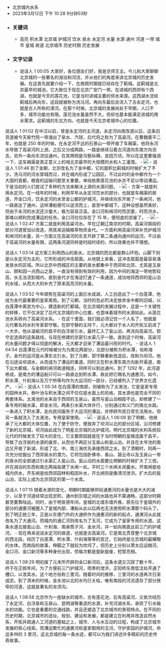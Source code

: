 - 北京城内水系
- 2023年3月12日 下午 10:28
9分钟53秒
- ### 关键词
    - 高亮 积水潭 北京城 护城河 饮水 泉水 永定河 水量 水源 通州 河道 一带 城市 皇城 故道 北京城市 历史时期 历史发展
- ### 文字记录
    - 说话人 1 00:05
大家好，各位朋友们好，我是京师王主。今儿和大家聊聊北京城的一些著名的湖泊和河流，并从他们的角度来讲北京城的历史发展。在这首先就要介绍一下，在商周时期就已经存在了蓟城。这蓟城是北京最早的城池，它大致位于现在北京广安门一带。在进城的西郊有个西湖，也就是今天的莲花池，它是当时进城主要的供水来源。这西湖水流经蓟城后再向东，这段就被称为洗马河。再向东最后会流入了古永定河，也就是古人所称的漯河。在那个时候，北京城的发展尚处于早期，人口不多，城市功能也有限。莲花池水量虽然不大，但却也基本能满足进城的用水需求。这蓟城的东北方向，也就是今天北京老城中心的位置。

说话人 1 01:02
在中汉以前，曾是永定河的主河道。永定河向南改道以后，这条旧货道被今天紫竹院一带涌出了泉水、汽球，后代将之称为了高粱河。在曹魏嘉平二年，也就是 250 年的时候，在永定河不远的石景山一带开凿了车厢渠，他将永河水导致了高粱河的上游。之后又分成两路，一路是继续沿着古河道向东南方向流去，另外一条向东流往通州。在其两侧是沟壑纵横，良田万顷。所以在这里要强调一下，这车厢渠是真正意义上的咱北京最早的大规模的水和人工灌溉。
    - ![](https://thc4xpukay.feishu.cn/space/api/box/stream/download/asynccode/?code=ZmYyOGFjNWM1N2Y2NjY3M2Y0ZDJhMzQwNWNhYjExOTJfY0V5TkhxN2hSOVB2Snp5d2liemhTckVFVlNFTHVDOWpfVG9rZW46Ym94Y25ydk9yOFVaYUhuVm1aSWJlaVUwaU9mXzE2Nzg2MzYyMTM6MTY3ODYzOTgxM19WNA)
    - 说话人 1 01:46
到了金朝，北京改名为了金中都，它的面积比蓟城的时候扩大了不少。洗马河的河水穿城而过，并在城内形成了公园区。不过此时的金中都作为一个大国的首都，粮食的运输问题至关重要。单纯依靠莲花池的水并不足以带动漕运。于是当初的人们尝试了多种的方法来解决上源的水源问题。
    - ![](https://thc4xpukay.feishu.cn/space/api/box/stream/download/asynccode/?code=NmYyMTJiYWEwMjNjZjA4NWM1OTMxMTBmNmIyNmFlZjVfb0F3b0RSak5qMzhWeXhPVnJkWENDRmFYQ2FpdlZzTGVfVG9rZW46Ym94Y25INDRGSXZCUVJLbk9yTjJMMHBkWHBmXzE2Nzg2MzYyMTM6MTY3ODYzOTgxM19WNA)
    - 方案一就是利用永定河。在一线年的时候，利用早年从永定河饮水的部分，也就是车厢渠的故道，开金口河，饮永定河的水至金公都的护城河，并继续向东开凿了一条闸河，他一路直达了通州，这样漕船便可以逆流而上，直至中都城下。这种设想虽然美好，但由于永河的水泥还沙量大，极为容易泛滥。金口河和闸河时而淤塞，时而洪水，那难以顺利完成漕运的任务。金口河仅仅存在了 15 年，便彻底的淤废了。
    - ![](https://thc4xpukay.feishu.cn/space/api/box/stream/download/asynccode/?code=MzY3OGNiOTA5ZjkwODNjYWEyZDU5MzhmZDI2MmY2ZDVfUE52cXdhVmRxdDI5WkFNM0JQR3lYUGlwQlQ3Um42NnFfVG9rZW46Ym94Y240bVZRYnRWYzVlMWhXQnE0TzU3MnViXzE2Nzg2MzYyMTM6MTY3ODYzOTgxM19WNA)
    - 
说话人 1 02:47
方案二就是利用高粱河水。早在辽朝辽南京的时期，高粱河南段的部分河道曾加以改造，用其来运输粮草物资金代。一方面利用高粱河来补充护城河和闸河的水量，另一方面又在高粱河的东支开辟了第二条通向通州的运河。不过由于高粱河的水量有限，这两条河道同样是时段时续的，所以效果也并不理想。

说话人 1 03:14
这方案三利用西山的泉水。北京城的西北都是群山环抱，山脚下则是以永定河为主的，它所形成的冲击扇面。从地貌上来看，这冲击扇面是最容易涌发泉水的区域。所以北京中西城区的主要的泉水都集中于西郊和北郊，尤其是玉泉山、颐和园一点西山之泉，一直没有得到有效的利用，因为中间的海淀一带地势较高，水无法流到城内，直到金代才在海淀打通了一条通道，成功地将西郊的瓮山泊的水域，从而大大的补充了原来高亮河的水量。

说话人 1 03:52
今年顺势在高粱河的上面拦水成湖，人工创造出了一个白莲潭，他成为金代最重要的皇家离苑。到了元朝，当时的忽必烈决定放弃金中都的旧城，以白莲潭中离宫为中心，建造新的打都城。在北京城的发展过程中，这是一个关键性的转移，它不仅决定了后代北京城的中心位置，也意味着城市的水源如此。从莲花池水系转向了高粱河水系。
    - 在这个里面，我们就必须记住一个人名了，他就是元代著名的水利专家郭守敬。在郭守静的主持下，元大都对于水人的开拓又前进了一大步。他从温榆河的昌平的白浮泉引水，最终汇入了瓮山泊，再流向高粱河。郭守定选择的这条路线，与现在修建的京密引水渠几乎一致。直到这个时候，高粱河的水量问题才得以彻底的解决，元大都才迎来了漕运最兴旺的时代。
    - 说话人 1 04:54
白莲潭在元代时候被分为为南北两部分，北部分被称为积水潭，俗称海子。金代的运河是从潭东北引水。到了元朝，郭守静重新改造后，改称为坝河。他在沿途设坝调水，从而成为了漕运的重道。同时又在积水潭东南方向新开渠道，南下出大都城，与金朝的闸河故道相连，同样可以到达通州。到了 1292 年，此河道修成，是南方的漕运船只可以一路直达到积水潭，故此把它赐名为通惠河。如今，积水潭、什刹海以及万宁桥等均作为大运河的一部分，已经被列入了世界文化遗产。
    - ![](https://thc4xpukay.feishu.cn/space/api/box/stream/download/asynccode/?code=YjhjODcyNjNmOTBkYjk3ZmZkYWRkYjVhODdkZjJhNzlfcnZOTzlUdWxtUk9nTFlTSVRZVlVWMkU4M0dqNXp1b29fVG9rZW46Ym94Y25laU9wZGVpSzBSaEt0UHVoNUNXdThaXzE2Nzg2MzYyMTM6MTY3ODYzOTgxM19WNA)
    - 
说话人 1 05:34
在白莲潭的南部，则被称为了太液池，它是皇家专用的园林水井。泰叶池与积水潭之间不仅仅是水面上的风格，其水源也是完全不同的两套体系。太液池的水来自于西郊的玉泉山，虽然与瓮山泊相距不远，却修建了一条专用的输水渠，即金水河。两条引水渠大体并行，分别通过和义门的南北水路。一条进入了积水潭，走向民间服务于大运河的漕运，并停顾市民日常生活用水。但另一条就流入了太液池，专用皇家使用。
    - ![](https://thc4xpukay.feishu.cn/space/api/box/stream/download/asynccode/?code=MDlkMWZiZDM5NjYzMWE1YWVhNzdlNzNlNGM3NmM0MWFfNmhOV0J5NFJxcW5zWnhkdnNlRkpZbmVwM1gwekcwVDdfVG9rZW46Ym94Y25iTFc1QkJqQnNGMVRZa21tWjd1cFRnXzE2Nzg2MzYyMTM6MTY3ODYzOTgxM19WNA)
    - 
说话人 1 06:09
到了明朝，他继承了元大都的大体位置，为了便于防守，便放弃了坝河以北的部分区域，沿河修建了新的北京城，坝河由此成为了明星北京城的北护城河。明代北京城的水利系统较元代的时候发生了较大的变化，它主要原因就是在于当时明朝的皇陵选属于昌平，导致了白浮泉的水源的废弃，从而也不再区分玉泉山和瓮山泊。并且在太爷池的南边又开凿了新湖，形成了北、中、南三海优先承接西郊之水。到了清朝时，则再一次充分挖掘出了西郊泉水的潜力。它将包括卧佛寺、香山、碧云寺以及玉泉山一带的泉水的全部通过引水渠汇入瓮山泊。瓮山泊的水面要比明朝的时候扩大了三倍，并在湖泊的东西和南北两端各建了水闸一处。平时三个水闸关闭蓄水。开南闸是给城内供水，开东闸是给西郊园林和稻田补水，开北闸则是像清河泄洪。扩大后的瓮山泊，实际上成为北京郊区的第一个水库。

说话人 1 07:15
随着水源的变化，明朝时期能够供给通惠河的水量也是大大的减少，以至于河道经常出现淤积。通州到京城之间的水路也并不算通畅，这部分时期甚至要靠陆运。同时，由于明宣德年间，皇城的北墙东墙外推，原先位于皇城外的部分的通惠河被圈入了皇城内部，漕船从此以后再也无法使用积水潭那个码头了。到了明正统三年，正是以东便门外的大通桥作为通惠河的新的起点，通渭河从此就改名为了大通河。而城内的通汇河则改名为了玉河，它成为了皇家专用的水道。这条水道北接瓮山泊、什刹海、南承筒子河、金水河，并一如向南直达前三门的护城河。
    - 现在再来说说永定河的故道，也就是古高粱河。它是南北贯穿整个北京城的西北段，经历了白莲潭、积水潭、什刹海等等的变迁，它始终是北京城的最耀眼的水体。而南段的故事，伸脚之下就较为坎坷了，但历史上分别以萧太后运粮河、金口河、金口新河等多种身份出现，但每次都是旋新旋废，短暂亮相。

说话人 1 08:29
明初废了元末所开辟的金口新河后，这条水道又沉寂了数十年，终于在正统年间，为了方便前三门护城河，雨季的泄洪，正阳桥东南低洼处开通了槽口，以泄其水。这个地方俗称三里河。随着时间的推移，三里河的水道再次日渐成淤。到了清末的时候，金水池以北的水均已关枯，唯有南段的河流遗存了部分狭窄的河道，这就是著名的龙须沟。

说话人 1 08:58
北京作为一座缺水的城市，古有莲花池，后有高粱河，又依次经历了永定河、白浮泉和玉泉山、昆明湖等重造的水源，补充河湖水系，承担了引水输水的功能。它也是重要的交通线路，并且还塑造了北京城市的景观特点。在不同的历史时期，北京城市的选址、规划、建设和发展，都是建立在利用并改造自然水系，开拓并疏通人工河道的基础之上，城市、人与水互动的过程，构成了北京城市发展的核心线索。而漕运繁忙的通惠河和皇家御用的玉河，守护家园的护城河，命运多舛的 3 里河，这北京城的每一条水迹，都可以为我们讲述许多精彩的历史传奇故事。
